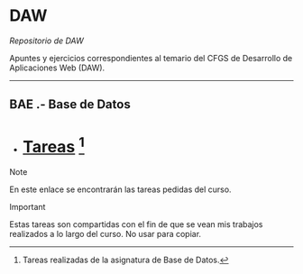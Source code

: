 # DAW
*Repositorio de DAW*

Apuntes y ejercicios correspondientes al temario del CFGS de Desarrollo de Aplicaciones Web (DAW).

---
## BAE .- Base de Datos
 - #   [Tareas](https://github.com/ResetMeNow/DAW/blob/5e58a1e85519582f854256e676684cde5306c94b/BAE/Tareas) [^1]
   [^1]: Tareas realizadas de la asignatura de Base de Datos.

> [!NOTE]
> En este enlace se encontrarán las tareas pedidas del curso.

> [!IMPORTANT]
> Estas tareas son compartidas con el fin de que se vean mis trabajos realizados a lo largo del curso. No usar para copiar.
